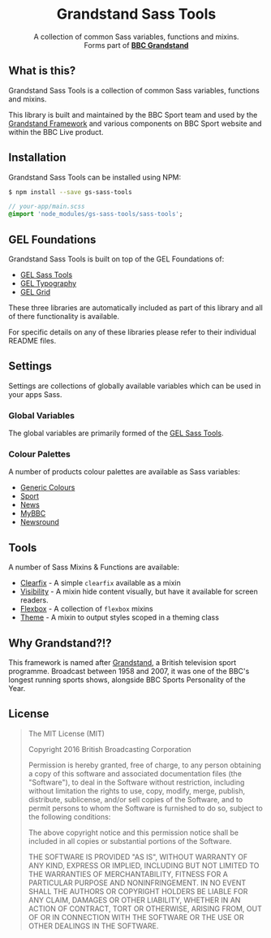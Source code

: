 <h1 align="center">Grandstand Sass Tools</h1>
<p align="center">
    A collection of common Sass variables, functions and mixins.<br />
    Forms part of <a href="http://bbc.github.io/bbc-grandstand" target="_blank"><b>BBC Grandstand</b></a>
</p>

## What is this?

Grandstand Sass Tools is a collection of common Sass variables, functions and mixins.

This library is built and maintained by the BBC Sport team and used by the [Grandstand Framework](http://bbc.github.io/bbc-grandstand/) and various components on BBC Sport website and within the BBC Live product.

## Installation

Grandstand Sass Tools can be installed using NPM:

```bash
$ npm install --save gs-sass-tools
```

```sass
// your-app/main.scss
@import 'node_modules/gs-sass-tools/sass-tools';
```

## GEL Foundations

Grandstand Sass Tools is built on top of the GEL Foundations of:

- [GEL Sass Tools](https://github.com/bbc/gel-sass-tools)
- [GEL Typography](https://github.com/bbc/gel-typography)
- [GEL Grid](https://github.com/bbc/gel-grid)

These three libraries are automatically included as part of this library and all of there functionality is available.

For specific details on any of these libraries please refer to their individual README files.

## Settings

Settings are collections of globally available variables which can be used in your apps Sass.

### Global Variables
The global variables are primarily formed of the [GEL Sass Tools](https://github.com/bbc/gel-sass-tools).

### Colour Palettes
A number of products colour palettes are available as Sass variables:

- [Generic Colours](https://github.com/bbc/gs-sass-tools/blob/master/settings/_generic-colours.scss)
- [Sport](https://github.com/bbc/gs-sass-tools/blob/master/settings/_sport-colours.scss)
- [News](https://github.com/bbc/gs-sass-tools/blob/master/settings/_news-colours.scss)
- [MyBBC](https://github.com/bbc/gs-sass-tools/blob/master/settings/_mybbc-colours.scss)
- [Newsround](https://github.com/bbc/gs-sass-tools/blob/master/settings/_newsround-colours.scss)

## Tools

A number of Sass Mixins & Functions are available:

- [Clearfix](https://github.com/bbc/gs-sass-tools/blob/master/tools/_clearfix.scss) - A simple `clearfix` available as a mixin
- [Visibility](https://github.com/bbc/gs-sass-tools/blob/master/tools/_visability.scss) - A mixin hide content visually, but have it available for screen readers.
- [Flexbox](https://github.com/bbc/gs-sass-tools/blob/master/tools/_flexbox.scss) - A collection of `flexbox` mixins
- [Theme](https://github.com/bbc/gs-sass-tools/blob/master/tools/_theme.scss) - A mixin to output styles scoped in a theming class

## Why Grandstand?!?

This framework is named after [Grandstand](https://www.youtube.com/watch?v=HLHMxFGqhIs), a British television sport programme. Broadcast between 1958 and 2007, it was one of the BBC's longest running sports shows, alongside BBC Sports Personality of the Year.

## License

> The MIT License (MIT)
>
> Copyright 2016 British Broadcasting Corporation
>
> Permission is hereby granted, free of charge, to any person obtaining a copy of
> this software and associated documentation files (the "Software"), to deal in
> the Software without restriction, including without limitation the rights to
> use, copy, modify, merge, publish, distribute, sublicense, and/or sell copies of
> the Software, and to permit persons to whom the Software is furnished to do so,
> subject to the following conditions:
>
> The above copyright notice and this permission notice shall be included in all
> copies or substantial portions of the Software.
>
> THE SOFTWARE IS PROVIDED "AS IS", WITHOUT WARRANTY OF ANY KIND, EXPRESS OR
> IMPLIED, INCLUDING BUT NOT LIMITED TO THE WARRANTIES OF MERCHANTABILITY, FITNESS
> FOR A PARTICULAR PURPOSE AND NONINFRINGEMENT. IN NO EVENT SHALL THE AUTHORS OR
> COPYRIGHT HOLDERS BE LIABLE FOR ANY CLAIM, DAMAGES OR OTHER LIABILITY, WHETHER
> IN AN ACTION OF CONTRACT, TORT OR OTHERWISE, ARISING FROM, OUT OF OR IN
> CONNECTION WITH THE SOFTWARE OR THE USE OR OTHER DEALINGS IN THE SOFTWARE.
